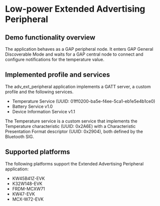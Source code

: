 # Low-power Extended Advertising Peripheral

## Demo functionality overview
The application behaves as a GAP peripheral node. It enters GAP General Discoverable Mode and waits for a
GAP central node to connect and configure notifications for the temperature value.

## Implemented profile and services
The adv_ext_peripheral application implements a GATT server, a custom profile and the following services.
- Temperature Service (UUID: 01ff0200-ba5e-f4ee-5ca1-eb1e5e4b1ce0)
- Battery Service v1.0
- Device Information Service v1.1

The Temperature service is a custom service that implements the Temperature characteristic (UUID: 0x2A6E)
with a Characteristic Presentation Format descriptor (UUID: 0x2904), both defined by the Bluetooth SIG.

## Supported platforms
The following platforms support the Extended Advertising Peripheral application:
- KW45B41Z-EVK
- K32W148-EVK
- FRDM-MCXW71
- KW47-EVK
- MCX-W72-EVK